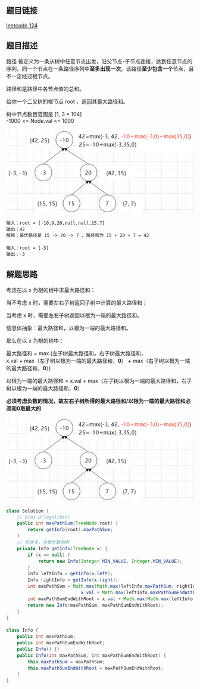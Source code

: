 ## 题目链接

[leetcode 124](https://leetcode.cn/problems/binary-tree-maximum-path-sum/)

## 题目描述

路径 被定义为一条从树中任意节点出发，沿父节点-子节点连接，达到任意节点的序列。同一个节点在一条路径序列中**至多出现一次**。该路径**至少包含一个**节点，且不一定经过根节点。  

路径和是路径中各节点值的总和。  

给你一个二叉树的根节点 root ，返回其最大路径和。  

树中节点数目范围是 [1, 3 * 104]  
-1000 <= Node.val <= 1000  


![](https://github.com/RossVermouth/algorithm/blob/main/%E9%99%84%E4%BB%B6/%E6%9C%80%E5%A4%A7%E8%B7%AF%E5%BE%84%E5%92%8Cdp.png)
```html
输入：root = [-10,9,20,null,null,15,7]
输出：42
解释：最优路径是 15 -> 20 -> 7 ，路径和为 15 + 20 + 7 = 42

输入：root = [-3]
输出：-3
```


## 解题思路

考虑在以 x 为根的树中求最大路径和：  

当不考虑 x 时，需要左右子树返回子树中计算的最大路径和；  

当考虑 x 时，需要左右子树返回以根为一端的最大路径和。  

信息体抽象：最大路径和，以根为一端的最大路径和。    

那么在以 x 为根的树中：  

最大路径和 = max (左子树最大路径和，右子树最大路径和，  
x.val + max（左子树以根为一端的最大路径和，**0**） + max（右子树以根为一端的最大路径和，**0**）)

以根为一端的最大路径和 = x.val + max（左子树以根为一端的最大路径和，右子树以根为一端的最大路径和，**0**）

**必须考虑负数的情况，故左右子树所得的最大路径和/以根为一端的最大路径和必须和0取最大的**

![](https://github.com/RossVermouth/algorithm/blob/main/%E9%99%84%E4%BB%B6/%E6%9C%80%E5%A4%A7%E8%B7%AF%E5%BE%84%E5%92%8C%E8%A7%A3.png)

```JAVA
class Solution {
    // O(n) O(logn)/O(n)
    public int maxPathSum(TreeNode root) {
        return getInfo(root).maxPathSum;
    }
    // 坑太多，注意负数测例
    private Info getInfo(TreeNode x) {
        if (x == null) {
            return new Info(Integer.MIN_VALUE, Integer.MIN_VALUE);
        }
        Info leftInfo = getInfo(x.left);
        Info rightInfo = getInfo(x.right);
        int maxPathSum = Math.max(Math.max(leftInfo.maxPathSum, rightInfo.maxPathSum), 
                            x.val + Math.max(leftInfo.maxPathSumEndWithRoot, 0) + Math.max(rightInfo.maxPathSumEndWithRoot, 0));
        int maxPathSumEndWithRoot = x.val + Math.max(Math.max(leftInfo.maxPathSumEndWithRoot, rightInfo.maxPathSumEndWithRoot), 0);
        return new Info(maxPathSum, maxPathSumEndWithRoot);
    }
}

class Info {
    public int maxPathSum;
    public int maxPathSumEndWithRoot;
    public Info() {}
    public Info(int maxPathSum, int maxPathSumEndWithRoot) {
        this.maxPathSum = maxPathSum;
        this.maxPathSumEndWithRoot = maxPathSumEndWithRoot;
    }
}
```



